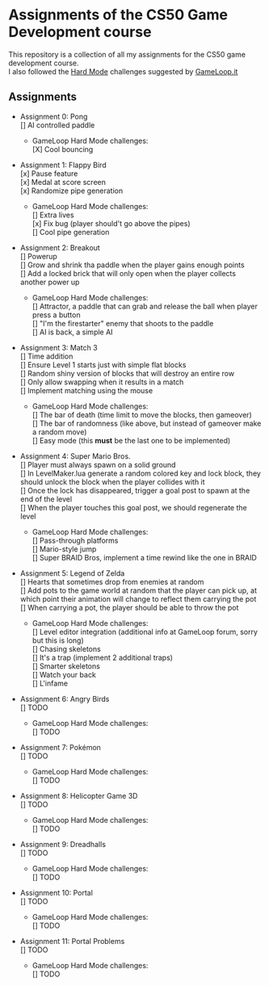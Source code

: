 # Assignments of the CS50 Game Development course
This repository is a collection of all my assignments for the CS50 game development course.<br>
I also followed the [Hard Mode](https://forum.gameloop.it/d/449-gameloop50-seguiamo-il-cs50-insieme-impariamo-a-sviluppare-videogiochi) challenges suggested by [GameLoop.it](https://gameloop.it/)

## Assignments
- Assignment 0: Pong<br>
    [] AI controlled paddle<br>
    - GameLoop Hard Mode challenges:<br>
        [X] Cool bouncing<br>

- Assignment 1: Flappy Bird<br>
    [x] Pause feature<br>
    [x] Medal at score screen<br>
    [x] Randomize pipe generation<br>
    - GameLoop Hard Mode challenges:<br>
        [] Extra lives<br>
        [x] Fix bug (player should't go above the pipes)<br>
        [] Cool pipe generation<br>

- Assignment 2: Breakout<br>
    [] Powerup<br>
    [] Grow and shrink tha paddle when the player gains enough points<br>
    [] Add a locked brick that will only open when the player collects another power up<br>
    - GameLoop Hard Mode challenges:<br>
        [] Attractor, a paddle that can grab and release the ball when player press a button<br>
        [] "I'm the firestarter" enemy that shoots to the paddle<br>
        [] AI is back, a simple AI<br>

- Assignment 3: Match 3<br>
    [] Time addition<br>
    [] Ensure Level 1 starts just with simple flat blocks<br>
    [] Random shiny version of blocks that will destroy an entire row<br>
    [] Only allow swapping when it results in a match<br>
    [] Implement matching using the mouse<br>
    - GameLoop Hard Mode challenges:<br>
        [] The bar of death (time limit to move the blocks, then gameover)<br>
        [] The bar of randomness (like above, but instead of gameover make a random move)<br>
        [] Easy mode (this **must** be the last one to be implemented)<br>

- Assignment 4: Super Mario Bros.<br>
    [] Player must always spawn on a solid ground<br>
    [] In LevelMaker.lua generate a random colored key and lock block, they should unlock the block when the player collides with it<br>
    [] Once the lock has disappeared, trigger a goal post to spawn at the end of the level<br>
    [] When the player touches this goal post, we should regenerate the level<br>
    - GameLoop Hard Mode challenges:<br>
        [] Pass-through platforms<br>
        [] Mario-style jump<br>
        [] Super BRAID Bros, implement a time rewind like the one in BRAID<br>

- Assignment 5: Legend of Zelda<br>
    [] Hearts that sometimes drop from enemies at random<br>
    [] Add pots to the game world at random that the player can pick up, at which point their animation will change to reflect them carrying the pot<br>
    [] When carrying a pot, the player should be able to throw the pot<br>
    - GameLoop Hard Mode challenges:<br>
        [] Level editor integration (additional info at GameLoop forum, sorry but this is long)<br>
        [] Chasing skeletons<br>
        [] It's a trap (implement 2 additional traps)<br>
        [] Smarter skeletons<br>
        [] Watch your back<br>
        [] L'infame<br>

- Assignment 6: Angry Birds<br>
    [] TODO<br>
    - GameLoop Hard Mode challenges:<br>
        [] TODO<br>

- Assignment 7: Pokémon<br>
    [] TODO<br>
    - GameLoop Hard Mode challenges:<br>
        [] TODO<br>

- Assignment 8: Helicopter Game 3D<br>
    [] TODO<br>
    - GameLoop Hard Mode challenges:<br>
        [] TODO<br>

- Assignment 9: Dreadhalls<br>
    [] TODO<br>
    - GameLoop Hard Mode challenges:<br>
        [] TODO<br>

- Assignment 10: Portal<br>
    [] TODO<br>
    - GameLoop Hard Mode challenges:<br>
        [] TODO<br>

- Assignment 11: Portal Problems<br>
    [] TODO<br>
    - GameLoop Hard Mode challenges:<br>
        [] TODO<br>
